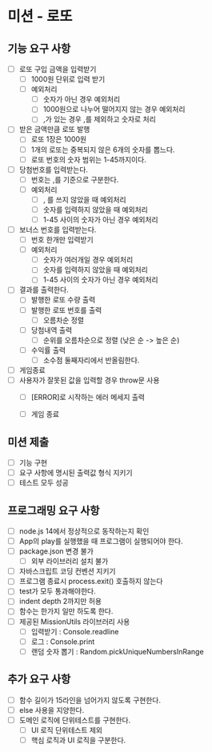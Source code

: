 # 미션 - 로또

## 기능 요구 사항

- [ ] 로또 구입 금액을 입력받기
  - [ ] 1000원 단위로 입력 받기
  - [ ] 예외처리
    - [ ] 숫자가 아닌 경우 예외처리
    - [ ] 1000원으로 나누어 떨어지지 않는 경우 예외처리
    - [ ] ,가 있는 경우 ,를 제외하고 숫자로 처리
- [ ] 받은 금액만큼 로또 발행
  - [ ] 로또 1장은 1000원
  - [ ] 1개의 로또는 중복되지 않은 6개의 숫자를 뽑느다.
  - [ ] 로또 번호의 숫자 범위는 1-45까지이다.
- [ ] 당첨번호를 입력받는다.
  - [ ] 번호는 ,를 기준으로 구분한다.
  - [ ] 예외처리
    - [ ] , 를 쓰지 않았을 때 예외처리
    - [ ] 숫자를 입력하지 않았을 때 예외처리
    - [ ] 1-45 사이의 숫자가 아닌 경우 예외처리
- [ ] 보너스 번호를 입력받는다.
  - [ ] 번호 한개만 입력받기
  - [ ] 예외처리
    - [ ] 숫자가 여러개일 경우 예외처리
    - [ ] 숫자를 입력하지 않았을 때 예외처리
    - [ ] 1-45 사이의 숫자가 아닌 경우 예외처리
- [ ] 결과를 출력한다.
  - [ ] 발행한 로또 수량 출력
  - [ ] 발행한 로또 번호를 출력
    - [ ] 오름차순 정렬
  - [ ] 당첨내역 출력
    - [ ] 순위를 오름차순으로 정렬 (낮은 순 -> 높은 순)
  - [ ] 수익률 출력
    - [ ] 소수점 둘째자리에서 반올림한다.
- [ ] 게임종료
- [ ] 사용자가 잘못된 값을 입력할 경우 throw문 사용
  - [ ] [ERROR]로 시작하는 에러 메세지 출력
  - [ ] 게임 종료


## 미션 제출
- [ ] 기능 구현 
- [ ] 요구 사항에 명시된 출력값 형식 지키기
- [ ] 테스트 모두 성공

## 프로그래밍 요구 사항
- [ ] node.js 14에서 정상적으로 동작하는지 확인
- [ ] App의 play를 실행했을 때 프로그램이 실행되어야 한다.
- [ ] package.json 변경 불가
  - [ ] 외부 라이브러리 설치 불가
- [ ] 자바스크립트 코딩 컨벤션 지키기
- [ ] 프로그램 종료시 process.exit() 호출하지 않는다
- [ ] test가 모두 통과해야한다.
- [ ] indent depth 2까지만 허용
- [ ] 함수는 한가지 일만 하도록 한다.
- [ ] 제공된 MissionUtils 라이브러리 사용
  - [ ] 입력받기 :  Console.readline
  - [ ] 로그 : Console.print
  - [ ] 랜덤 숫자 뽑기 : Random.pickUniqueNumbersInRange 

## 추가 요구 사항
- [ ] 함수 길이가 15라인을 넘어가지 않도록 구현한다. 
- [ ] else 사용을 지양한다.
- [ ] 도메인 로직에 단위테스트를 구현한다.
  - [ ] UI 로직 단위테스트 제외
  - [ ] 핵심 로직과 UI 로직을 구분한다.
